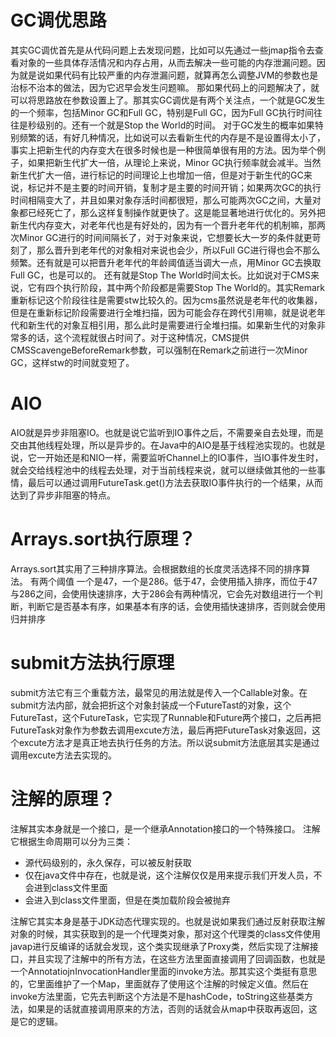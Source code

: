 # GC调优思路
其实GC调优首先是从代码问题上去发现问题，比如可以先通过一些jmap指令去查看对象的一些具体存活情况和内存占用，从而去解决一些可能的内存泄漏问题。因为就是说如果代码有比较严重的内存泄漏问题，就算再怎么调整JVM的参数也是治标不治本的做法，因为它迟早会发生问题嘛。
那如果代码上的问题解决了，就可以将思路放在参数设置上了。那其实GC调优是有两个关注点，一个就是GC发生的一个频率，包括Minor GC和Full GC，特别是Full GC，因为Full GC执行时间往往是秒级别的。还有一个就是Stop the World的时间。
对于GC发生的概率如果特别频繁的话，有好几种情况，比如说可以去看新生代的内存是不是设置得太小了，事实上把新生代的内存变大在很多时候也是一种很简单很有用的方法。因为举个例子，如果把新生代扩大一倍，从理论上来说，Minor GC执行频率就会减半。当然新生代扩大一倍，进行标记的时间理论上也增加一倍，但是对于新生代的GC来说，标记并不是主要的时间开销，复制才是主要的时间开销；如果两次GC的执行时间相隔变大了，并且如果对象存活时间都很短，那么可能两次GC之间，大量对象都已经死亡了，那么这样复制操作就更快了。这是能显著地进行优化的。另外把新生代内存变大，对老年代也是有好处的，因为有一个晋升老年代的机制嘛，那两次Minor GC进行的时间间隔长了，对于对象来说，它想要长大一岁的条件就更苛刻了，那么晋升到老年代的对象相对来说也会少，所以Full GC进行得也会不那么频繁。还有就是可以把晋升老年代的年龄阈值适当调大一点，用Minor GC去换取Full GC，也是可以的。
还有就是Stop The World时间太长。比如说对于CMS来说，它有四个执行阶段，其中两个阶段都是需要Stop The World的。其实Remark重新标记这个阶段往往是需要stw比较久的。因为cms虽然说是老年代的收集器，但是在重新标记阶段需要进行全堆扫描，因为可能会存在跨代引用嘛，就是说老年代和新生代的对象互相引用，那么此时是需要进行全堆扫描。如果新生代的对象非常多的话，这个流程就很占时间了。对于这种情况，CMS提供CMSScavengeBeforeRemark参数，可以强制在Remark之前进行一次Minor GC，这样stw的时间就变短了。

# AIO
AIO就是异步非阻塞IO。也就是说它监听到IO事件之后，不需要亲自去处理，而是交由其他线程处理，所以是异步的。在Java中的AIO是基于线程池实现的。也就是说，它一开始还是和NIO一样，需要监听Channel上的IO事件，当IO事件发生时，就会交给线程池中的线程去处理，对于当前线程来说，就可以继续做其他的一些事情，最后可以通过调用FutureTask.get()方法去获取IO事件执行的一个结果，从而达到了异步非阻塞的特点。

# Arrays.sort执行原理？
Arrays.sort其实用了三种排序算法。会根据数组的长度灵活选择不同的排序算法。
有两个阈值 一个是47，一个是286。低于47，会使用插入排序，而位于47与286之间，会使用快速排序，大于286会有两种情况，它会先对数组进行一个判断，判断它是否基本有序，如果基本有序的话，会使用插快速排序，否则就会使用归并排序

# submit方法执行原理
submit方法它有三个重载方法，最常见的用法就是传入一个Callable对象。在submit方法内部，就会把折这个对象封装成一个FutureTast的对象，这个FutureTast，这个FutureTask，它实现了Runnable和Future两个接口，之后再把FutureTask对象作为参数去调用excute方法，最后再把FutureTask对象返回，这个excute方法才是真正地去执行任务的方法。所以说submit方法底层其实是通过调用excute方法去实现的。

# 注解的原理？
注解其实本身就是一个接口，是一个继承Annotation接口的一个特殊接口。
注解它根据生命周期可以分为三类：
- 源代码级别的，永久保存，可以被反射获取
- 仅在java文件中存在，也就是说，这个注解仅仅是用来提示我们开发人员，不会进到class文件里面
- 会进入到class文件里面，但是在类加载阶段会被抛弃

注解它其实本身是基于JDK动态代理实现的。也就是说如果我们通过反射获取注解对象的时候，其实获取到的是一个代理类对象，那对这个代理类的class文件使用javap进行反编译的话就会发现，这个类实现继承了Proxy类，然后实现了注解接口，并且实现了注解中的所有方法，在这些方法里面直接调用了回调函数，也就是一个AnnotatiojnInvocationHandler里面的invoke方法。那其实这个类挺有意思的，它里面维护了一个Map，里面就存了使用这个注解的时候定义值。然后在invoke方法里面，它先去判断这个方法是不是hashCode，toString这些基类方法，如果是的话就直接调用原来的方法，否则的话就会从map中获取再返回，这是它的逻辑。
